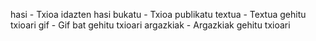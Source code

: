 hasi - Txioa idazten hasi
bukatu - Txioa publikatu
textua - Textua gehitu txioari
gif - Gif bat gehitu txioari
argazkiak - Argazkiak gehitu txioari
